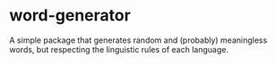 word-generator
==============

A simple package that generates random and (probably) meaningless words, but respecting the linguistic rules of each language.